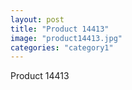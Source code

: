 ```yaml
---
layout: post
title: "Product 14413"
image: "product14413.jpg"
categories: "category1"
---
```

Product 14413
